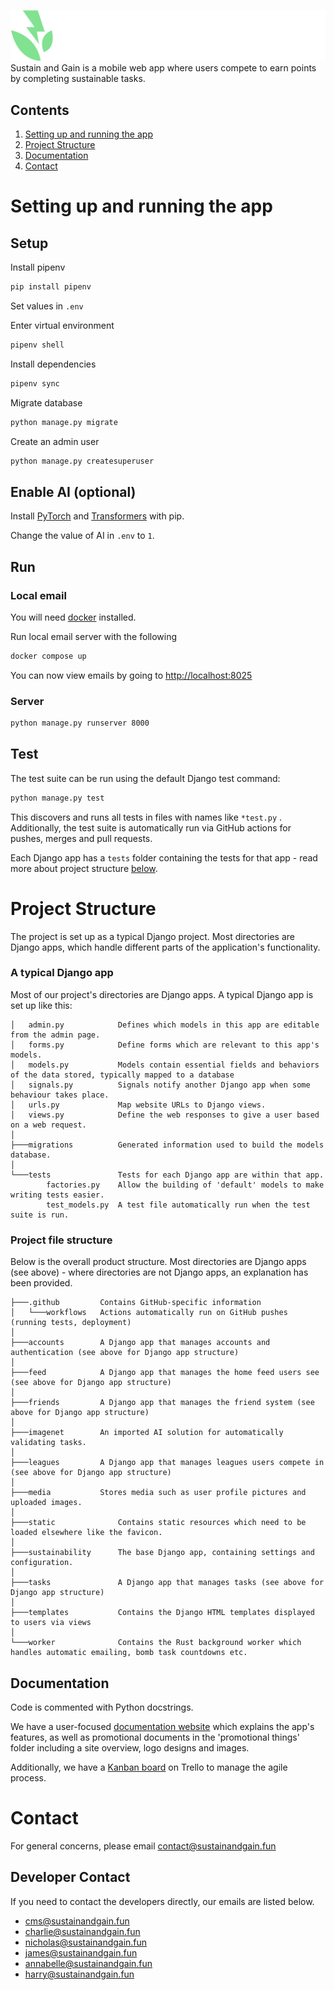 ![Sustain+Gain](./static/logo/sustain-gain.svg)
Sustain and Gain is a mobile web app where users compete to earn points by completing sustainable tasks.

## Contents
1. [Setting up and running the app](#setting-up-and-running-the-app)
2. [Project Structure](#project-structure)
3. [Documentation](#documentation)
4. [Contact](#contact)
# Setting up and running the app


## Setup

Install pipenv

```bash
pip install pipenv
```

Set values in `.env`

Enter virtual environment

```bash
pipenv shell
```

Install dependencies

```bash
pipenv sync
```

Migrate database

```bash
python manage.py migrate
```

Create an admin user

```bash
python manage.py createsuperuser
```

## Enable AI (optional)

Install [PyTorch](https://pytorch.org/get-started/locally/) and [Transformers](https://pypi.org/project/transformers/) with pip.

Change the value of AI in `.env` to `1`.

## Run

### Local email

You will need [docker](https://docs.docker.com/get-docker/) installed.

Run local email server with the following

```bash
docker compose up
```

You can now view emails by going to [http://localhost:8025](http://localhost:8025)

### Server

```bash
python manage.py runserver 8000
```

## Test
The test suite can be run using the default Django test command:
```bash
python manage.py test
```
This discovers and runs all tests in files with names like ```*test.py```
.
Additionally, the test suite is automatically run via GitHub actions for pushes, merges and pull requests.

Each Django app has a ```tests``` folder containing the tests for that app - read more about project structure
[below](#project-structure).

# Project Structure
The project is set up as a typical Django project. Most directories are Django apps, which handle different parts of the application's
functionality.

### A typical Django app
Most of our project's directories are Django apps. A typical Django app is set up like this:
```
│   admin.py            Defines which models in this app are editable from the admin page.         
│   forms.py            Define forms which are relevant to this app's models.
│   models.py           Models contain essential fields and behaviors of the data stored, typically mapped to a database
│   signals.py          Signals notify another Django app when some behaviour takes place.
│   urls.py             Map website URLs to Django views.
│   views.py            Define the web responses to give a user based on a web request.
│
├───migrations          Generated information used to build the models database.
│
└───tests               Tests for each Django app are within that app.
        factories.py    Allow the building of 'default' models to make writing tests easier.
        test_models.py  A test file automatically run when the test suite is run.
```
### Project file structure
Below is the overall product structure. Most directories are Django apps (see above) - where directories are not Django
apps, an explanation has been provided.
```
├───.github         Contains GitHub-specific information
│   └───workflows   Actions automatically run on GitHub pushes (running tests, deployment)
│
├───accounts        A Django app that manages accounts and authentication (see above for Django app structure)
│   
├───feed            A Django app that manages the home feed users see (see above for Django app structure)
│   
├───friends         A Django app that manages the friend system (see above for Django app structure)
│   
├───imagenet        An imported AI solution for automatically validating tasks.
│   
├───leagues         A Django app that manages leagues users compete in (see above for Django app structure)
│   
├───media           Stores media such as user profile pictures and uploaded images.
│  
├───static              Contains static resources which need to be loaded elsewhere like the favicon.
│
├───sustainability      The base Django app, containing settings and configuration.
│  
├───tasks               A Django app that manages tasks (see above for Django app structure)
│  
├───templates           Contains the Django HTML templates displayed to users via views 
│   
└───worker              Contains the Rust background worker which handles automatic emailing, bomb task countdowns etc.
   ```
## Documentation
Code is commented with Python docstrings.

We have a user-focused [documentation website](https://docs.sustainandgain.fun/) which explains the app's features, as
well as promotional documents in the 'promotional things' folder including a site overview, logo designs and images.

Additionally, we have a [Kanban board](https://trello.com/b/DwykNGu4/kanban-board) on Trello to manage the agile process.

# Contact
For general concerns, please email contact@sustainandgain.fun

## Developer Contact
If you need to contact the developers directly, our emails are listed below.
- cms@sustainandgain.fun
- charlie@sustainandgain.fun
- nicholas@sustainandgain.fun
- james@sustainandgain.fun
- annabelle@sustainandgain.fun
- harry@sustainandgain.fun
